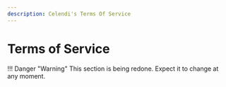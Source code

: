 ```yaml
---
description: Celendi's Terms Of Service
---
```

# Terms of Service
!!! Danger "Warning"
    This section is being redone. Expect it to change at any moment.
